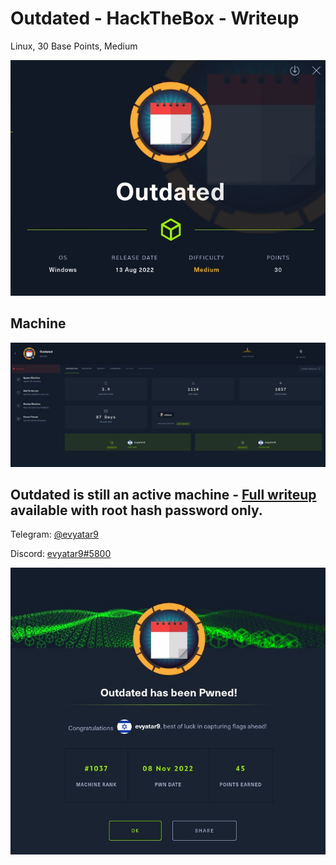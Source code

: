 # Outdated - HackTheBox - Writeup
Linux, 30 Base Points, Medium

![info.JPG](images/info.JPG)

## Machine

![‏‏Outdated.JPG](images/Outdated.JPG)
 
## Outdated is still an active machine - [Full writeup](Outdated-Writeup.pdf) available with root hash password only.

Telegram: [@evyatar9](https://t.me/evyatar9)

Discord: [evyatar9#5800](https://discordapp.com/users/812805349815091251)

![pwn.JPG](images/pwn.jpg)
